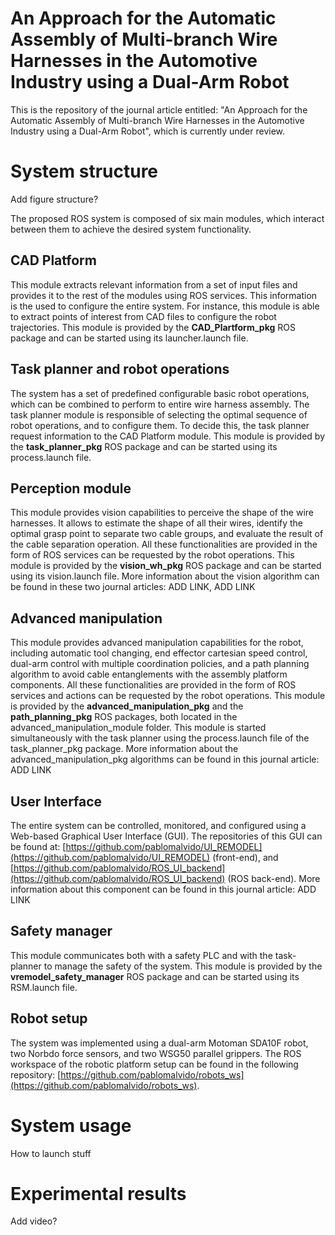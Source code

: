 # An Approach for the Automatic Assembly of Multi-branch Wire Harnesses in the Automotive Industry using a Dual-Arm Robot

This is the repository of the journal article entitled: "An Approach for the Automatic Assembly of Multi-branch Wire Harnesses in the Automotive Industry using a Dual-Arm Robot", which is currently under review.

# System structure
Add figure structure?

The proposed ROS system is composed of six main modules, which interact between them to achieve the desired system functionality.

## CAD Platform

This module extracts relevant information from a set of input files and provides it to the rest of the modules using ROS services. This information is the used to configure the entire system. For instance, this module is able to extract points of interest from CAD files to configure the robot trajectories. This module is provided by the **CAD_Plartform_pkg** ROS package and can be started using its launcher.launch file.

## Task planner and robot operations

The system has a set of predefined configurable basic robot operations, which can be combined to perform to entire wire harness assembly. The task planner module is responsible of selecting the optimal sequence of robot operations, and to configure them. To decide this, the task planner request information to the CAD Platform module. This module is provided by the **task_planner_pkg** ROS package and can be started using its process.launch file.

## Perception module

This module provides vision capabilities to perceive the shape of the wire harnesses. It allows to estimate the shape of all their wires, identify the optimal grasp point to separate two cable groups, and evaluate the result of the cable separation operation. All these functionalities are provided in the form of ROS services can be requested by the robot operations. This module is provided by the **vision_wh_pkg** ROS package and can be started using its vision.launch file. More information about the vision algorithm can be found in these two journal articles: ADD LINK, ADD LINK

## Advanced manipulation

This module provides advanced manipulation capabilities for the robot, including automatic tool changing, end effector cartesian speed control, dual-arm control with multiple coordination policies, and a path planning algorithm to avoid cable entanglements with the assembly platform components. All these functionalities are provided in the form of ROS services and actions can be requested by the robot operations. This module is provided by the **advanced_manipulation_pkg** and the **path_planning_pkg** ROS packages, both located in the advanced_manipulation_module folder. This module is started simultaneously with the task planner using the process.launch file of the task_planner_pkg package. More information about the advanced_manipulation_pkg algorithms can be found in this journal article: ADD LINK


## User Interface

The entire system can be controlled, monitored, and configured using a Web-based Graphical User Interface (GUI). The repositories of this GUI can be found at: [https://github.com/pablomalvido/UI_REMODEL](https://github.com/pablomalvido/UI_REMODEL) (front-end), and [https://github.com/pablomalvido/ROS_UI_backend](https://github.com/pablomalvido/ROS_UI_backend) (ROS back-end). More information about this component can be found in this journal article: ADD LINK

## Safety manager

This module communicates both with a safety PLC and with the task-planner to manage the safety of the system. This module is provided by the **vremodel_safety_manager** ROS package and can be started using its RSM.launch file.

## Robot setup

The system was implemented using a dual-arm Motoman SDA10F robot, two Norbdo force sensors, and two WSG50 parallel grippers. The ROS workspace of the robotic platform setup can be found in the following repository: [https://github.com/pablomalvido/robots_ws](https://github.com/pablomalvido/robots_ws).

# System usage
How to launch stuff

# Experimental results
Add video?